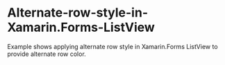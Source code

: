 # Alternate-row-style-in-Xamarin.Forms-ListView
Example shows applying alternate row style in Xamarin.Forms ListView to provide alternate row color.
